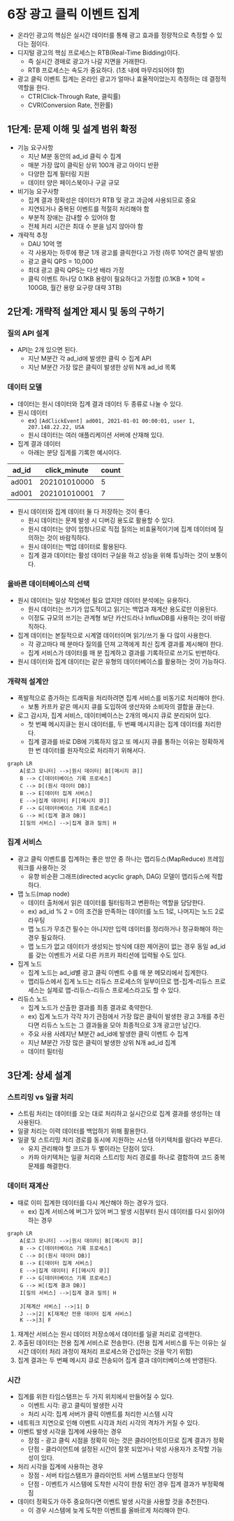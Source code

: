 # 6장 광고 클릭 이벤트 집계
- 온라인 광고의 핵심은 실시간 데이터를 통해 광고 효과를 정량적으로 측정할 수 있다는 점이다.
- 디지털 광고의 핵심 프로세스는 RTB(Real-Time Bidding)이다.
    - 즉 실시간 경매로 광고가 나갈 지면을 거래한다.
    - RTB 프로세스는 속도가 중요하다. (1초 내에 마무리되어야 함)
- 광고 클릭 이벤트 집계는 온라인 광고가 얼마나 효율적이었는지 측정하는 데 결정적 역할을 한다.
    - CTR(Click-Through Rate, 클릭률)
    - CVR(Conversion Rate, 전환률)

## 1단계: 문제 이해 및 설계 범위 확정

- 기능 요구사항
    - 지난 M분 동안의 ad_id 클릭 수 집계
    - 매분 가장 많이 클릭된 상위 100개 광고 아이디 반환
    - 다양한 집계 필터링 지원
    - 데이터 양은 페이스북이나 구글 규모
- 비기능 요구사항
    - 집계 결과 정확성은 데이터가 RTB 및 광고 과금에 사용되므로 중요
    - 지연되거나 중복된 이벤트를 적절히 처리해야 함
    - 부분적 장애는 감내할 수 있어야 함
    - 전체 처리 시간은 최대 수 분을 넘지 않아야 함
- 개략적 추정
    - DAU 10억 명
    - 각 사용자는 하루에 평균 1개 광고를 클릭한다고 가정 (하루 10억건 클릭 발생)
    - 광고 클릭 QPS = 10,000
    - 최대 광고 클릭 QPS는 다섯 배라 가정
    - 클릭 이벤트 하나당 0.1KB 용량이 필요하다고 가정함 (0.1KB * 10억 = 100GB, 월간 용량 요구량 대략 3TB)

## 2단계: 개략적 설계안 제시 및 동의 구하기

### 질의 API 설계

- API는 2개 있으면 된다.
    - 지난 M분간 각 ad_id에 발생한 클릭 수 집계 API
    - 지난 M분간 가장 많은 클릭이 발생한 상위 N개 ad_id 목록

### 데이터 모델

- 데이터는 원시 데이터와 집계 결과 데이터 두 종류로 나눌 수 있다.
- 원시 데이터
    - ex) `[AdClickEvent] ad001, 2021-01-01 00:00:01, user 1, 207.148.22.22, USA`
    - 원시 데이터는 여러 애플리케이션 서버에 산재해 있다.
- 집계 결과 데이터
    - 아래는 분당 집계를 기록한 예시이다.

| ad_id | click_minute | count |
| --- | --- | --- |
| ad001 | 202101010000 | 5 |
| ad001 | 202101010001 | 7 |

- 원시 데이터와 집계 데이터 둘 다 저장하는 것이 좋다.
    - 원시 데이터는 문제 발생 시 디버깅 용도로 활용할 수 있다.
    - 원시 데이터는 양이 엄청나므로 직접 질의는 비효율적이기에 집계 데이터에 질의하는 것이 바람직하다.
    - 원시 데이터는 백업 데이터로 활용된다.
    - 집계 결과 데이터는 활성 데이터 구실을 하고 성능을 위해 튜닝하는 것이 보통이다.

### 올바른 데이터베이스의 선택

- 원시 데이터는 일상 작업에선 필요 없지만 데이터 분석에는 유용하다.
  - 원시 데이터는 쓰기가 압도적이고 읽기는 백업과 재계산 용도로만 이용된다.
  - 이정도 규모의 쓰기는 관계형 보단 카산드라나 InfluxDB를 사용하는 것이 바람직하다.
- 집계 데이터는 본질적으로 시계열 데이터이며 읽기/쓰기 둘 다 많이 사용한다.
  - 각 광고마다 매 분마다 질의를 던져 고객에게 최신 집계 결과를 제시해야 한다.
  - 집계 서비스가 데이터를 매 분 집계하고 결과를 기록하므로 쓰기도 빈번하다.
- 원시 데이터와 집계 데이터는 같은 유형의 데이터베이스를 활용하는 것이 가능하다.

### 개략적 설계안

- 폭발적으로 증가하는 트래픽을 처리하려면 집계 서비스를 비동기로 처리해야 한다.
  - 보통 카프카 같은 메시지 큐를 도입하여 생산자와 소비자의 결합을 끊는다.
- 로그 감시자, 집계 서비스, 데이터베이스는 2개의 메시지 큐로 분리되어 있다.
  - 첫 번째 메시지큐는 원시 데이터를, 두 번째 메시지큐는 집계 데이터를 처리한다.
  - 집계 결과를 바로 DB에 기록하지 않고 또 메시지 큐를 통하는 이유는 정확하게 한 번 데이터를 원자적으로 처리하기 위해서다.

```mermaid
graph LR
    A[로그 모니터] -->|원시 데이터| B[[메시지 큐]]
    B --> C[데이터베이스 기록 프로세스]
    C --> D[(원시 데이터 DB)]
    B --> E[데이터 집계 서비스]
    E -->|집계 데이터| F[[메시지 큐]]
    F --> G[데이터베이스 기록 프로세스]
    G --> H[(집계 결과 DB)]
    I[질의 서비스] -->|집계 결과 질의| H

```

### 집계 서비스

- 광고 클릭 이벤트를 집계하는 좋은 방안 중 하나는 맵리듀스(MapReduce) 프레임워크를 사용하는 것
  - 유향 비순환 그래프(directed acyclic graph, DAG) 모델이 맵리듀스에 적합하다.
- 맵 노드(map node)
  - 데이터 출처에서 읽은 데이터를 필터링하고 변환하는 역할을 담당한다.
  - ex) ad_id % 2 = 0의 조건을 만족하는 데이터를 노드 1로, 나머지는 노드 2로 라우팅
  - 맵 노드가 무조건 필수는 아니지만 입력 데이터를 정리하거나 정규화해야 하는 경우 필요하다.
  - 맵 노드가 없고 데이터가 생성되는 방식에 대한 제어권이 없는 경우 동일 ad_id를 갖는 이벤트가 서로 다른 카프카 파티션에 입력될 수도 있다.
- 집계 노드
  - 집계 노드는 ad_id별 광고 클릭 이벤트 수를 매 분 메모리에서 집계한다.
  - 맵리듀스에서 집계 노드는 리듀스 프로세스의 일부이므로 맵-집계-리듀스 프로세스는 실제로 맵-리듀스-리듀스 프로세스라고도 할 수 있다.
- 리듀스 노드
  - 집계 노드가 산출한 결과를 최종 결과로 축약한다.
  - ex) 집계 노드가 각각 자기 관점에서 가장 많은 클릭이 발생한 광고 3개를 추린다면 리듀스 노드는 그 결과들을 모아 최종적으로 3개 광고만 남긴다.
  - 주요 사용 사례지난 M분간 ad_id에 발생한 클릭 이벤트 수 집계
  - 지난 M분간 가장 많은 클릭이 발생한 상위 N개 ad_id 집계
  - 데이터 필터링

## 3단계: 상세 설계

### 스트리밍 vs 일괄 처리

- 스트림 처리는 데이터를 오는 대로 처리하고 실시간으로 집계 결과를 생성하는 데 사용된다.
- 일괄 처리는 이력 데이터를 백업하기 위해 활용한다.
- 일괄 및 스트리밍 처리 경로를 동시에 지원하는 시스템 아키텍처를 람다라 부른다.
  - 유지 관리해야 할 코드가 두 벌이라는 단점이 있다.
  - 카파 아키텍처는 일괄 처리와 스트리밍 처리 경로를 하나로 결합하여 코드 중복 문제를 해결한다.

### 데이터 재계산

- 때로 이미 집계한 데이터를 다시 계산해야 하는 경우가 있다.
  - ex) 집계 서비스에 버그가 있어 버그 발생 시점부터 원시 데이터를 다시 읽어야 하는 경우

```mermaid
graph LR
    A[로그 모니터] -->|원시 데이터| B[[메시지 큐]]
    B --> C[데이터베이스 기록 프로세스]
    C --> D[(원시 데이터 DB)]
    B --> E[데이터 집계 서비스]
    E -->|집계 데이터| F[[메시지 큐]]
    F --> G[데이터베이스 기록 프로세스]
    G --> H[(집계 결과 DB)]
    I[질의 서비스] -->|집계 결과 질의| H
    
    J[재계산 서비스] -->|1| D
    J -->|2| K[재계산 전용 데이터 집계 서비스]
    K -->|3| F

```

1. 재계산 서비스는 원시 데이터 저장소에서 데이터를 일괄 처리로 검색한다.
2. 추출된 데이터는 전용 집계 서비스로 전송한다. (전용 집계 서비스를 두는 이유는 실시간 데이터 처리 과정이 재처리 프로세스와 간섭하는 것을 막기 위함)
3. 집계 결과는 두 번째 메시지 큐로 전송되어 집계 결과 데이터베이스에 반영된다.

### 시간

- 집계를 위한 타임스탬프는 두 가지 위치에서 만들어질 수 있다.
  - 이벤트 시각: 광고 클릭이 발생한 시각
  - 처리 시각: 집계 서버가 클릭 이벤트를 처리한 시스템 시각
- 네트워크 지연으로 인해 이벤트 시각과 처리 시각의 격차가 커질 수 있다.
- 이벤트 발생 시각을 집계에 사용하는 경우
  - 장점 - 광고 클릭 시점을 정확히 아는 것은 클라이언트이므로 집계 결과가 정확
  - 단점 - 클라이언트에 설정된 시간이 잘못 되었거나 악성 사용자가 조작할 가능성이 있다.
- 처리 시각을 집계에 사용하는 경우
  - 장점 - 서버 타임스탬프가 클라이언트 서버 스탬프보다 안정적
  - 단점 - 이벤트가 시스템에 도착한 시각이 한참 뒤인 경우 집계 결과가 부정확해짐
- 데이터 정확도가 아주 중요하다면 이벤트 발생 시각을 사용할 것을 추천한다.
  - 이 경우 시스템에 늦게 도착한 이벤트를 올바르게 처리해야 한다.
